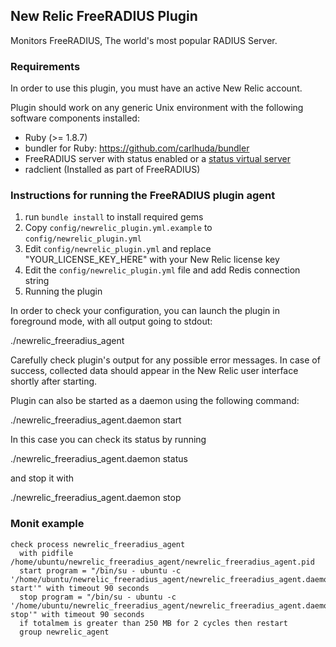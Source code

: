 ## New Relic FreeRADIUS Plugin

Monitors FreeRADIUS, The world's most popular RADIUS Server.

### Requirements

In order to use this plugin, you must have an active New Relic account.

Plugin should work on any generic Unix environment with the following
software components installed:

  - Ruby (>= 1.8.7)
  - bundler for Ruby: https://github.com/carlhuda/bundler
  - FreeRADIUS server with status enabled or a [status virtual server](http://wiki.freeradius.org/config/Status)
  - radclient (Installed as part of FreeRADIUS)

### Instructions for running the FreeRADIUS plugin agent

1. run `bundle install` to install required gems
2. Copy `config/newrelic_plugin.yml.example` to `config/newrelic_plugin.yml`
3. Edit `config/newrelic_plugin.yml` and replace "YOUR_LICENSE_KEY_HERE" with your New Relic license key
4. Edit the `config/newrelic_plugin.yml` file and add Redis connection string
5. Running the plugin

In order to check your configuration, you can launch the plugin
in foreground mode, with all output going to stdout:

  ./newrelic_freeradius_agent

Carefully check plugin's output for any possible error messages.
In case of success, collected data should appear in the New Relic
user interface shortly after starting.

Plugin can also be started as a daemon using the following command:

  ./newrelic_freeradius_agent.daemon start

In this case you can check its status by running

  ./newrelic_freeradius_agent.daemon status

and stop it with

  ./newrelic_freeradius_agent.daemon stop

### Monit example

```
check process newrelic_freeradius_agent
  with pidfile /home/ubuntu/newrelic_freeradius_agent/newrelic_freeradius_agent.pid
  start program = "/bin/su - ubuntu -c '/home/ubuntu/newrelic_freeradius_agent/newrelic_freeradius_agent.daemon start'" with timeout 90 seconds
  stop program = "/bin/su - ubuntu -c '/home/ubuntu/newrelic_freeradius_agent/newrelic_freeradius_agent.daemon stop'" with timeout 90 seconds
  if totalmem is greater than 250 MB for 2 cycles then restart
  group newrelic_agent
```
